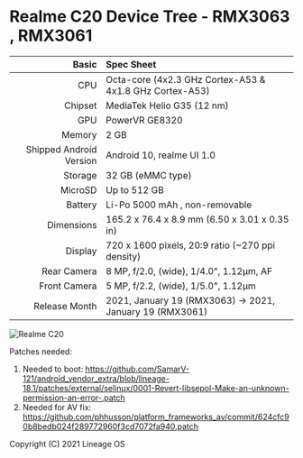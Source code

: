 Realme C20 Device Tree - RMX3063 , RMX3061
================================================================


Basic   | Spec Sheet
-------:|:-------------------------
CPU     | Octa-core (4x2.3 GHz Cortex-A53 & 4x1.8 GHz Cortex-A53)
Chipset | MediaTek Helio G35 (12 nm)
GPU     | PowerVR GE8320
Memory  | 2 GB
Shipped Android Version | Android 10, realme UI 1.0 
Storage | 32 GB (eMMC type)
MicroSD | Up to 512 GB 
Battery | Li-Po 5000 mAh , non-removable
Dimensions | 165.2 x 76.4 x 8.9 mm (6.50 x 3.01 x 0.35 in)
Display | 	720 x 1600 pixels, 20:9 ratio (~270 ppi density)
Rear Camera  |	8 MP, f/2.0, (wide), 1/4.0", 1.12µm, AF
Front Camera | 	5 MP, f/2.2, (wide), 1/5.0", 1.12µm
Release Month | 2021, January 19 (RMX3063) -> 2021, January 19 (RMX3061)

![Realme C20](https://fdn2.gsmarena.com/vv/pics/realme/realme-c20-1.jpg "Realme C20")


Patches needed:

1. Needed to boot: https://github.com/SamarV-121/android_vendor_extra/blob/lineage-18.1/patches/external/selinux/0001-Revert-libsepol-Make-an-unknown-permission-an-error-.patch
2. Needed for AV fix: https://github.com/phhusson/platform_frameworks_av/commit/624cfc90b8bedb024f289772960f3cd7072fa940.patch

Copyright (C) 2021 Lineage OS
